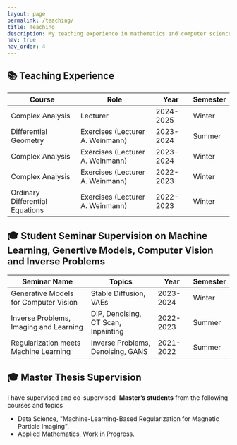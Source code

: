 ```yaml
---
layout: page
permalink: /teaching/
title: Teaching
description: My teaching experience in mathematics and computer science.
nav: true
nav_order: 4
---
```




## 📚 Teaching Experience  

| **Course**                       | **Role**                         | **Year**       |**Semester**|
|----------------------------------|----------------------------------|----------------|------------|
| Complex Analysis                 | Lecturer                         | 2024-2025      | Winter     |
| Differential Geometry            | Exercises (Lecturer A. Weinmann) | 2023-2024      | Summer     |
| Complex Analysis                 | Exercises (Lecturer A. Weinmann) | 2023-2024      | Winter     |
| Complex Analysis                 | Exercises (Lecturer A. Weinmann) | 2022-2023      | Winter     |
| Ordinary Differential Equations  | Exercises (Lecturer A. Weinmann) | 2022-2023      | Winter     |



## 🎓 Student Seminar Supervision on Machine Learning, Genertive Models, Computer Vision and Inverse Problems  

| **Seminar Name**                       | **Topics**                          | **Year**       |**Semester**|
|----------------------------------------|-------------------------------------|----------------|------------|
| Generative Models for Computer Vision  | Stable Diffusion, VAEs              | 2023-2024      | Winter     |
| Inverse Problems, Imaging and Learning | DIP, Denoising, CT Scan, Inpainting | 2022-2023      | Summer     |
| Regularization meets Machine Learning  | Inverse Problems, Denoising, GANS   | 2021-2022      | Summer     |



## 🎓 Master Thesis Supervision

I have supervised and co-supervised '**Master’s students** from the following courses and topics

   - Data Science, "Machine-Learning-Based Regularization for Magnetic Particle Imaging".
   - Applied Mathematics, Work in Progress.


